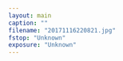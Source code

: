 ```yaml
---
layout: main
caption: ""
filename: "20171116220821.jpg"
fstop: "Unknown"
exposure: "Unknown"
---
```

